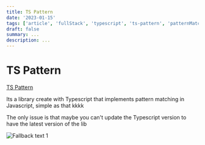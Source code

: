 ```yaml
---
title: TS Pattern
date: '2023-01-15'
tags: ['article', 'fullStack', 'typescript', 'ts-pattern', 'patternMatching', 'read', 'withResume']
draft: false
summary: ...
description: ...
---
```


# TS Pattern

[TS Pattern](https://github.com/gvergnaud/ts-pattern)

Its a library create with Typescript that implements pattern matching in Javascript, simple as that kkkk

The only issue is that maybe you can't update the Typescript version to have the latest version of the lib

![Fallback text 1](/static/assets/pasted-image-20221007184926.png)